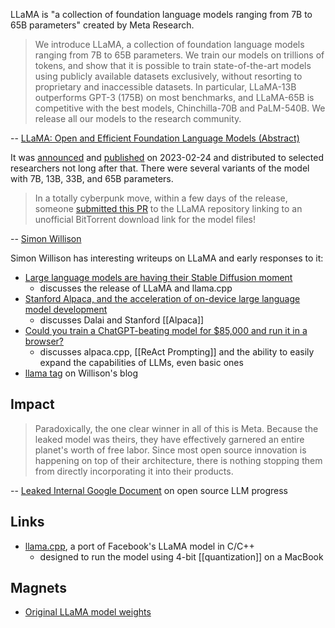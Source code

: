 LLaMA is "a collection of foundation language models ranging from 7B to 65B parameters" created by Meta Research. 

> We introduce LLaMA, a collection of foundation language models ranging from 7B to 65B parameters. We train our models on trillions of tokens, and show that it is possible to train state-of-the-art models using publicly available datasets exclusively, without resorting to proprietary and inaccessible datasets. In particular, LLaMA-13B outperforms GPT-3 (175B) on most benchmarks, and LLaMA-65B is competitive with the best models, Chinchilla-70B and PaLM-540B. We release all our models to the research community.

-- [LLaMA: Open and Efficient Foundation Language Models (Abstract)](https://research.facebook.com/publications/llama-open-and-efficient-foundation-language-models/)

It was [announced](https://ai.facebook.com/blog/large-language-model-llama-meta-ai/) and [published](https://research.facebook.com/publications/llama-open-and-efficient-foundation-language-models/) on 2023-02-24 and distributed to selected researchers not long after that.  There were several variants of the model with 7B, 13B, 33B, and 65B parameters.

> In a totally cyberpunk move, within a few days of the release, someone [submitted this PR](https://github.com/facebookresearch/llama/pull/73) to the LLaMA repository linking to an unofficial BitTorrent download link for the model files!

-- [Simon Willison](https://simonwillison.net/2023/Mar/11/llama/)

Simon Willison has interesting writeups on LLaMA and early responses to it:

- [Large language models are having their Stable Diffusion moment](https://simonwillison.net/2023/Mar/11/llama/)
	- discusses the release of LLaMA and llama.cpp
- [Stanford Alpaca, and the acceleration of on-device large language model development](https://simonwillison.net/2023/Mar/13/alpaca/)
	- discusses Dalai and Stanford [[Alpaca]]
- [Could you train a ChatGPT-beating model for $85,000 and run it in a browser?](https://simonwillison.net/2023/Mar/17/beat-chatgpt-in-a-browser/)
	- discusses alpaca.cpp, [[ReAct Prompting]] and the ability to easily expand the capabilities of LLMs, even basic ones
- [llama tag](https://simonwillison.net/tags/llama/) on Willison's blog

## Impact

>Paradoxically, the one clear winner in all of this is Meta. Because the leaked model was theirs, they have effectively garnered an entire planet's worth of free labor. Since most open source innovation is happening on top of their architecture, there is nothing stopping them from directly incorporating it into their products.

-- [Leaked Internal Google Document](https://www.semianalysis.com/p/google-we-have-no-moat-and-neither) on open source LLM progress

## Links

- [llama.cpp](https://github.com/ggerganov/llama.cpp), a port of Facebook's LLaMA model in C/C++
	- designed to run the model using 4-bit [[quantization]] on a MacBook

## Magnets

- [Original LLaMA model weights](magnet:?xt=urn:btih:ZXXDAUWYLRUXXBHUYEMS6Q5CE5WA3LVA&dn=LLaMA)